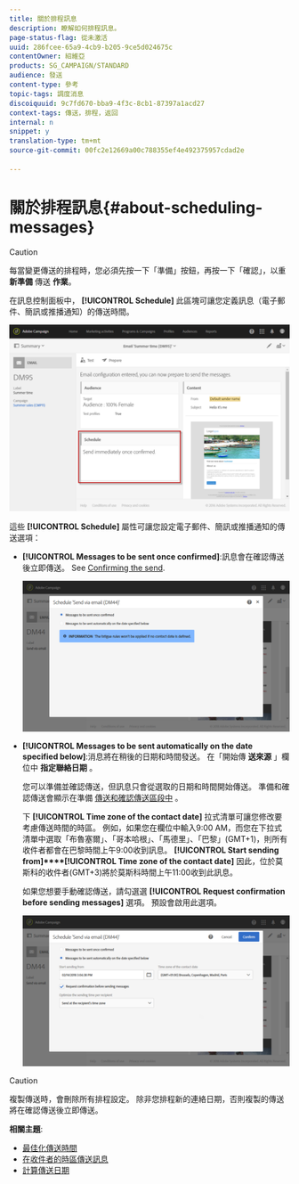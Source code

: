 ```yaml
---
title: 關於排程訊息
description: 瞭解如何排程訊息。
page-status-flag: 從未激活
uuid: 286fcee-65a9-4cb9-b205-9ce5d024675c
contentOwner: 紹維亞
products: SG_CAMPAIGN/STANDARD
audience: 發送
content-type: 參考
topic-tags: 調度消息
discoiquuid: 9c7fd670-bba9-4f3c-8cb1-87397a1acd27
context-tags: 傳送，排程，返回
internal: n
snippet: y
translation-type: tm+mt
source-git-commit: 00fc2e12669a00c788355ef4e492375957cdad2e

---
```



# 關於排程訊息{#about-scheduling-messages}

>[!CAUTION]
>
>每當變更傳送的排程時，您必須先按一下「準備」按鈕，再按一下「確認」，以重 **新準備** 傳送 **作業**。

在訊息控制面板中， **[!UICONTROL Schedule]** 此區塊可讓您定義訊息（電子郵件、簡訊或推播通知）的傳送時間。

![](assets/delivery_dashboard.png)

這些 **[!UICONTROL Schedule]** 屬性可讓您設定電子郵件、簡訊或推播通知的傳送選項：

* **[!UICONTROL Messages to be sent once confirmed]**:訊息會在確認傳送後立即傳送。 See [Confirming the send](../../sending/using/confirming-the-send.md).

   ![](assets/delivery_planning_1.png)

* **[!UICONTROL Messages to be sent automatically on the date specified below]**:消息將在稍後的日期和時間發送。 在「開始傳 **送來源** 」欄位中 **指定聯絡日期** 。

   您可以準備並確認傳送，但訊息只會從選取的日期和時間開始傳送。 準備和確認傳送會顯示在準備 [傳送和確認](../../sending/using/preparing-the-send.md)[傳送區段中](../../sending/using/confirming-the-send.md) 。

   下 **[!UICONTROL Time zone of the contact date]** 拉式清單可讓您修改要考慮傳送時間的時區。 例如，如果您在欄位中輸入9:00 AM，而您在下拉式清單中選取「布魯塞爾」、「哥本哈根」、「馬德里」、「巴黎」(GMT+1)，則所有收件者都會在巴黎時間上午9:00收到訊息。 **[!UICONTROL Start sending from]****[!UICONTROL Time zone of the contact date]** 因此，位於莫斯科的收件者(GMT+3)將於莫斯科時間上午11:00收到此訊息。

   如果您想要手動確認傳送，請勾選選 **[!UICONTROL Request confirmation before sending messages]** 選項。 預設會啟用此選項。

   ![](assets/delivery_planning.png)

>[!CAUTION]
>
>複製傳送時，會刪除所有排程設定。 除非您排程新的連絡日期，否則複製的傳送將在確認傳送後立即傳送。

**相關主題**:

* [最佳化傳送時間](../../sending/using/optimizing-the-sending-time.md)
* [在收件者的時區傳送訊息](../../sending/using/sending-messages-at-the-recipient-s-time-zone.md)
* [計算傳送日期](../../sending/using/computing-the-sending-date.md)

